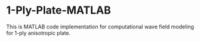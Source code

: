 # 1-Ply-Plate-MATLAB

This is MATLAB code implementation for computational wave field modeling for 1-ply anisotropic plate. 
